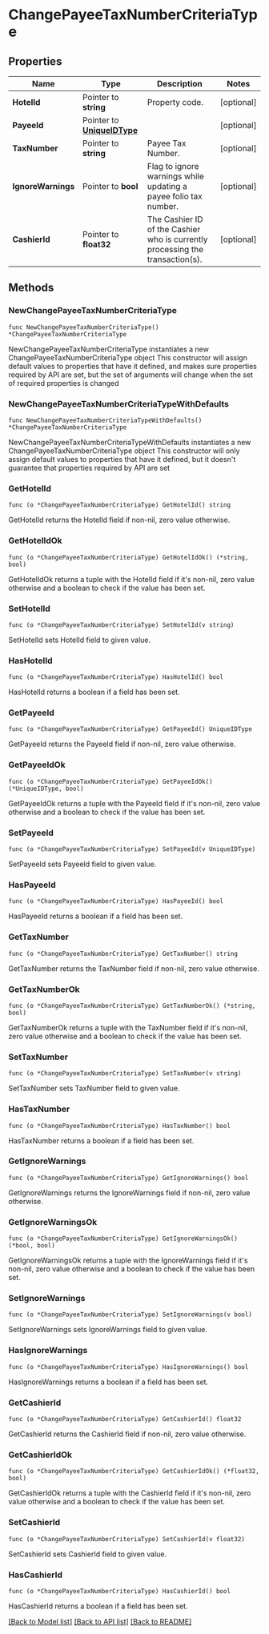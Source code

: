 # ChangePayeeTaxNumberCriteriaType

## Properties

Name | Type | Description | Notes
------------ | ------------- | ------------- | -------------
**HotelId** | Pointer to **string** | Property code. | [optional] 
**PayeeId** | Pointer to [**UniqueIDType**](UniqueIDType.md) |  | [optional] 
**TaxNumber** | Pointer to **string** | Payee Tax Number. | [optional] 
**IgnoreWarnings** | Pointer to **bool** | Flag to ignore warnings while updating a payee folio tax number. | [optional] 
**CashierId** | Pointer to **float32** | The Cashier ID of the Cashier who is currently processing the transaction(s). | [optional] 

## Methods

### NewChangePayeeTaxNumberCriteriaType

`func NewChangePayeeTaxNumberCriteriaType() *ChangePayeeTaxNumberCriteriaType`

NewChangePayeeTaxNumberCriteriaType instantiates a new ChangePayeeTaxNumberCriteriaType object
This constructor will assign default values to properties that have it defined,
and makes sure properties required by API are set, but the set of arguments
will change when the set of required properties is changed

### NewChangePayeeTaxNumberCriteriaTypeWithDefaults

`func NewChangePayeeTaxNumberCriteriaTypeWithDefaults() *ChangePayeeTaxNumberCriteriaType`

NewChangePayeeTaxNumberCriteriaTypeWithDefaults instantiates a new ChangePayeeTaxNumberCriteriaType object
This constructor will only assign default values to properties that have it defined,
but it doesn't guarantee that properties required by API are set

### GetHotelId

`func (o *ChangePayeeTaxNumberCriteriaType) GetHotelId() string`

GetHotelId returns the HotelId field if non-nil, zero value otherwise.

### GetHotelIdOk

`func (o *ChangePayeeTaxNumberCriteriaType) GetHotelIdOk() (*string, bool)`

GetHotelIdOk returns a tuple with the HotelId field if it's non-nil, zero value otherwise
and a boolean to check if the value has been set.

### SetHotelId

`func (o *ChangePayeeTaxNumberCriteriaType) SetHotelId(v string)`

SetHotelId sets HotelId field to given value.

### HasHotelId

`func (o *ChangePayeeTaxNumberCriteriaType) HasHotelId() bool`

HasHotelId returns a boolean if a field has been set.

### GetPayeeId

`func (o *ChangePayeeTaxNumberCriteriaType) GetPayeeId() UniqueIDType`

GetPayeeId returns the PayeeId field if non-nil, zero value otherwise.

### GetPayeeIdOk

`func (o *ChangePayeeTaxNumberCriteriaType) GetPayeeIdOk() (*UniqueIDType, bool)`

GetPayeeIdOk returns a tuple with the PayeeId field if it's non-nil, zero value otherwise
and a boolean to check if the value has been set.

### SetPayeeId

`func (o *ChangePayeeTaxNumberCriteriaType) SetPayeeId(v UniqueIDType)`

SetPayeeId sets PayeeId field to given value.

### HasPayeeId

`func (o *ChangePayeeTaxNumberCriteriaType) HasPayeeId() bool`

HasPayeeId returns a boolean if a field has been set.

### GetTaxNumber

`func (o *ChangePayeeTaxNumberCriteriaType) GetTaxNumber() string`

GetTaxNumber returns the TaxNumber field if non-nil, zero value otherwise.

### GetTaxNumberOk

`func (o *ChangePayeeTaxNumberCriteriaType) GetTaxNumberOk() (*string, bool)`

GetTaxNumberOk returns a tuple with the TaxNumber field if it's non-nil, zero value otherwise
and a boolean to check if the value has been set.

### SetTaxNumber

`func (o *ChangePayeeTaxNumberCriteriaType) SetTaxNumber(v string)`

SetTaxNumber sets TaxNumber field to given value.

### HasTaxNumber

`func (o *ChangePayeeTaxNumberCriteriaType) HasTaxNumber() bool`

HasTaxNumber returns a boolean if a field has been set.

### GetIgnoreWarnings

`func (o *ChangePayeeTaxNumberCriteriaType) GetIgnoreWarnings() bool`

GetIgnoreWarnings returns the IgnoreWarnings field if non-nil, zero value otherwise.

### GetIgnoreWarningsOk

`func (o *ChangePayeeTaxNumberCriteriaType) GetIgnoreWarningsOk() (*bool, bool)`

GetIgnoreWarningsOk returns a tuple with the IgnoreWarnings field if it's non-nil, zero value otherwise
and a boolean to check if the value has been set.

### SetIgnoreWarnings

`func (o *ChangePayeeTaxNumberCriteriaType) SetIgnoreWarnings(v bool)`

SetIgnoreWarnings sets IgnoreWarnings field to given value.

### HasIgnoreWarnings

`func (o *ChangePayeeTaxNumberCriteriaType) HasIgnoreWarnings() bool`

HasIgnoreWarnings returns a boolean if a field has been set.

### GetCashierId

`func (o *ChangePayeeTaxNumberCriteriaType) GetCashierId() float32`

GetCashierId returns the CashierId field if non-nil, zero value otherwise.

### GetCashierIdOk

`func (o *ChangePayeeTaxNumberCriteriaType) GetCashierIdOk() (*float32, bool)`

GetCashierIdOk returns a tuple with the CashierId field if it's non-nil, zero value otherwise
and a boolean to check if the value has been set.

### SetCashierId

`func (o *ChangePayeeTaxNumberCriteriaType) SetCashierId(v float32)`

SetCashierId sets CashierId field to given value.

### HasCashierId

`func (o *ChangePayeeTaxNumberCriteriaType) HasCashierId() bool`

HasCashierId returns a boolean if a field has been set.


[[Back to Model list]](../README.md#documentation-for-models) [[Back to API list]](../README.md#documentation-for-api-endpoints) [[Back to README]](../README.md)



